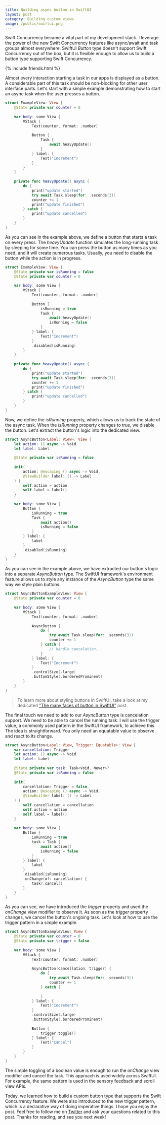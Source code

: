```yaml
---
title: Building async button in SwiftUI
layout: post
category: Building custom views
image: /public/swiftui.png
---
```


Swift Concurrency became a vital part of my development stack. I leverage the power of the new Swift Concurrency features like async/await and task groups almost everywhere. SwiftUI *Button* type doesn't support Swift Concurrency out of the box, but it is flexible enough to allow us to build a button type supporting Swift Concurrency.

{% include friends.html %}

Almost every interaction starting a task in our apps is displayed as a button. A considerable part of this task should be non-blocking for other user interface parts. Let's start with a simple example demonstrating how to start an async task when the user presses a button.

```swift
struct ExampleView: View {
    @State private var counter = 0
    
    var body: some View {
        VStack {
            Text(counter, format: .number)
            
            Button {
                Task {
                    await heavyUpdate()
                }
            } label: {
                Text("Increment")
            }
        }
    }
    
    private func heavyUpdate() async {
        do {
            print("update started")
            try await Task.sleep(for: .seconds(3))
            counter += 1
            print("update finished")
        } catch {
            print("update cancelled")
        }
    }
}
```

As you can see in the example above, we define a button that starts a task on every press. The *heavyUpdate* function simulates the long-running task by sleeping for some time. You can press the button as many times as you need, and it will create numerous tasks. Usually, you need to disable the button while the action is in progress.

```swift
struct ExampleView: View {
    @State private var isRunning = false
    @State private var counter = 0
    
    var body: some View {
        VStack {
            Text(counter, format: .number)
            
            Button {
                isRunning = true
                Task {
                    await heavyUpdate()
                    isRunning = false
                }
            } label: {
                Text("Increment")
            }
            .disabled(isRunning)
        }
    }
    
    private func heavyUpdate() async {
        do {
            print("update started")
            try await Task.sleep(for: .seconds(3))
            counter += 1
            print("update finished")
        } catch {
            print("update cancelled")
        }
    }
}
```

Now, we define the *isRunning* property, which allows us to track the state of the async task. When the *isRunning* property changes to true, we disable the button. Let's extract the button's logic into the dedicated view.

```swift
struct AsyncButton<Label: View>: View {
    let action: () async -> Void
    let label: Label
    
    @State private var isRunning = false
    
    init(
        action: @escaping () async -> Void,
        @ViewBuilder label: () -> Label
    ) {
        self.action = action
        self.label = label()
    }
    
    var body: some View {
        Button {
            isRunning = true
            Task {
                await action()
                isRunning = false
            }
        } label: {
            label
        }
        .disabled(isRunning)
    }
}
```

As you can see in the example above, we have extracted our button's logic into a separate *AsyncButton* type. The SwiftUI framework's environment feature allows us to style any instance of the *AsyncButton* type the same way we style plain buttons.

```swift
struct AsyncButtonExampleView: View {
    @State private var counter = 0
    
    var body: some View {
        VStack {
            Text(counter, format: .number)
            
            AsyncButton {
                do {
                    try await Task.sleep(for: .seconds(3))
                    counter += 1
                } catch {
                    // handle cancelation...
                }
            } label: {
                Text("Increment")
            }
            .controlSize(.large)
            .buttonStyle(.borderedProminent)
        }
    }
}
```

> To learn more about styling buttons in SwiftUI, take a look at my dedicated ["The many faces of button in SwiftUI"](/2021/06/30/the-many-faces-of-button-in-swiftui/) post.

The final touch we need to add to our *AsyncButton* type is cancelation support. We need to be able to cancel the running task. I will use the trigger value, a commonly used pattern in the SwiftUI framework, to achieve this. The idea is straightforward. You only need an equatable value to observe and react to its change.

```swift
struct AsyncButton<Label: View, Trigger: Equatable>: View {
    var cancellation: Trigger
    let action: () async -> Void
    let label: Label
    
    @State private var task: Task<Void, Never>?
    @State private var isRunning = false
    
    init(
        cancellation: Trigger = false,
        action: @escaping () async -> Void,
        @ViewBuilder label: () -> Label
    ) {
        self.cancellation = cancellation
        self.action = action
        self.label = label()
    }
    
    var body: some View {
        Button {
            isRunning = true
            task = Task {
                await action()
                isRunning = false
            }
        } label: {
            label
        }
        .disabled(isRunning)
        .onChange(of: cancellation) {
            task?.cancel()
        }
    }
}
```

As you can see, we have introduced the *trigger* property and used the *onChange* view modifier to observe it. As soon as the *trigger* property changes, we cancel the button's ongoing task. Let's look at how to use the trigger pattern in a simple example.

```swift
struct AsyncButtonExampleView: View {
    @State private var counter = 0
    @State private var trigger = false
    
    var body: some View {
        VStack {
            Text(counter, format: .number)
            
            AsyncButton(cancellation: trigger) {
                do {
                    try await Task.sleep(for: .seconds(3))
                    counter += 1
                } catch {
                    
                }
            } label: {
                Text("Increment")
            }
            .controlSize(.large)
            .buttonStyle(.borderedProminent)
            
            Button {
                trigger.toggle()
            } label: {
                Text("Cancel")
            }
        }
    }
}
```

The simple toggling of a boolean value is enough to run the *onChange* view modifier and cancel the task. This approach is used widely across SwiftUI. For example, the same pattern is used in the sensory feedback and scroll view APIs.

Today, we learned how to build a custom button type that supports the Swift Concurrency feature. We were also introduced to the new trigger pattern, which is a declarative way of doing imperative things. I hope you enjoy the post. Feel free to follow me on [Twitter](https://twitter.com/mecid) and ask your questions related to this post. Thanks for reading, and see you next week!


